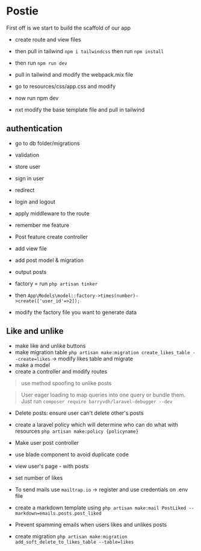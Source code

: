 # Postie

First off is we start to build the scaffold of our app

-   create route and view files
-   then pull in tailwind `npm i tailwindcss` then run `npm install`
-   then run `npm run dev`

-   pull in tailwind and modify the webpack.mix file
-   go to resources/css/app.css and modify
-   now run npm dev

-   nxt modify the base template file and pull in tailwind

## authentication

-   go to db folder/migrations
-   validation
-   store user
-   sign in user
-   redirect

-   login and logout
-   apply middleware to the route
-   remember me feature

-   Post feature create controller
-   add view file
-   add post model & migration

-   output posts

-   factory = run `php artisan tinker`
-   then `App\Models\model::factory->times(number)->create(['user_id'=>2]);`
-   modify the factory file you want to generate data

## Like and unlike

-   make like and unlike buttons
-   make migration table `php artisan make:migration create_likes_table --create=likes` -> modify likes table and migrate
-   make a model
-   create a controller and modify routes

> use method spoofing to unlike posts

> User eager loading to map queries into one query or bundle them. Just run `composer require barryvdh/laravel-debugger --dev`

-   Delete posts: ensure user can't delete other's posts
-   create a laravel policy which will determine who can do what with resources `php artisan make:policy {policyname}`

-   Make user post controller
-   use blade component to avoid duplicate code
-   view user's page - with posts
-   set number of likes

- To send mails use `mailtrap.io` -> register and use credentials on .env file
- create a markdown template using `php artisan make:mail PostLiked --markdown=emails.posts.post_liked`

- Prevent spamming emails when users likes and unlikes posts
- create migration `php artisan make:migration add_soft_delete_to_likes_table --table=likes`